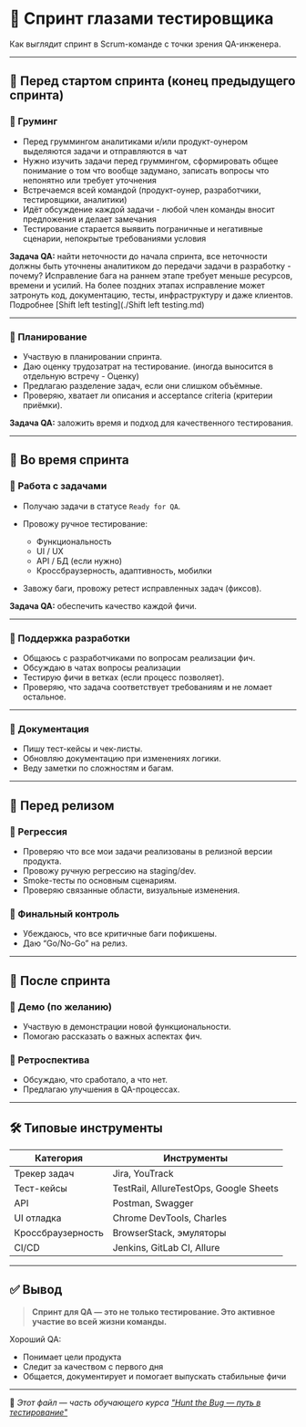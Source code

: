 # 🚀 Спринт глазами тестировщика

Как выглядит спринт в Scrum-команде с точки зрения QA-инженера. 

---

## 📅 Перед стартом спринта (конец предыдущего спринта)

### 🔹 Груминг

- Перед груммингом аналитиками и/или продукт-оунером выделяются задачи и отправляются в чат
- Нужно изучить задачи перед груммингом, сформировать общее понимание о том что вообще задумано, записать вопросы что непонятно или требует уточнения
- Встречаемся всей командой (продукт-оунер, разработчики, тестировщики, аналитики)
- Идёт обсуждение каждой задачи - любой член команды вносит предложения и делает замечания
- Тестирование старается выявить пограничные и негативные сценарии, непокрытые требованиями условия

**Задача QA:** найти неточности до начала спринта, все неточности должны быть уточнены аналитиком до передачи задачи в разработку - почему?
Исправление бага на раннем этапе требует меньше ресурсов, времени и усилий. На более поздних этапах исправление может затронуть код, документацию, тесты, инфраструктуру и даже клиентов.
Подробнее [Shift left testing](./Shift left testing.md)

---

### 🔹 Планирование

- Участвую в планировании спринта.
- Даю оценку трудозатрат на тестирование. (иногда выносится в отдельную встречу - Оценку)
- Предлагаю разделение задач, если они слишком объёмные.
- Проверяю, хватает ли описания и acceptance criteria (критерии приёмки).

**Задача QA:** заложить время и подход для качественного тестирования.

---

## 🔄 Во время спринта

### 🔹 Работа с задачами

- Получаю задачи в статусе `Ready for QA`.
- Провожу ручное тестирование:
  - Функциональность
  - UI / UX
  - API / БД (если нужно)
  - Кроссбраузерность, адаптивность, мобилки

- Завожу баги, провожу ретест исправленных задач (фиксов).

**Задача QA:** обеспечить качество каждой фичи.

---

### 🔹 Поддержка разработки

- Общаюсь с разработчиками по вопросам реализации фич.
- Обсуждаю в чатах вопросы реализации
- Тестирую фичи в ветках (если процесс позволяет).
- Проверяю, что задача соответствует требованиям и не ломает остальное.

---

### 🔹 Документация

- Пишу тест-кейсы и чек-листы.
- Обновляю документацию при изменениях логики.
- Веду заметки по сложностям и багам.

---

## 🔁 Перед релизом

### 🔹 Регрессия

- Проверяю что все мои задачи реализованы в релизной версии продукта.
- Провожу ручную регрессию на staging/dev.
- Smoke-тесты по основным сценариям.
- Проверяю связанные области, визуальные изменения.

### 🔹 Финальный контроль

- Убеждаюсь, что все критичные баги пофикшены.
- Даю “Go/No-Go” на релиз.

---

## 🧩 После спринта

### 🔹 Демо (по желанию)

- Участвую в демонстрации новой функциональности.
- Помогаю рассказать о важных аспектах фич.

### 🔹 Ретроспектива

- Обсуждаю, что сработало, а что нет.
- Предлагаю улучшения в QA-процессах.

---

## 🛠️ Типовые инструменты

| Категория        | Инструменты                               |
|------------------|-------------------------------------------|
| Трекер задач     | Jira, YouTrack                            |
| Тест-кейсы       | TestRail, AllureTestOps, Google Sheets    |
| API              | Postman, Swagger                          |
| UI отладка       | Chrome DevTools, Charles                  |
| Кроссбраузерность| BrowserStack, эмуляторы                   |
| CI/CD            | Jenkins, GitLab CI, Allure                |

---

## ✅ Вывод

> **Спринт для QA — это не только тестирование. Это активное участие во всей жизни команды.**

Хороший QA:
- Понимает цели продукта
- Следит за качеством с первого дня
- Общается, документирует и помогает выпускать стабильные фичи

---

📁 _Этот файл — часть обучающего курса ["Hunt the Bug — путь в тестирование"](./README.md)_

